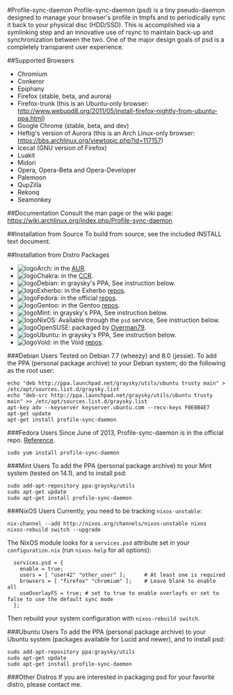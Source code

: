 #Profile-sync-daemon
Profile-sync-daemon (psd) is a tiny pseudo-daemon designed to manage your browser's profile in tmpfs and to periodically sync it back to your physical disc (HDD/SSD). This is accomplished via a symlinking step and an innovative use of rsync to maintain back-up and synchronization between the two. One of the major design goals of psd is a completely transparent user experience.

##Supported Browsers
* Chromium
* Conkeror
* Epiphany
* Firefox (stable, beta, and aurora)
* Firefox-trunk (this is an Ubuntu-only browser: http://www.webupd8.org/2011/05/install-firefox-nightly-from-ubuntu-ppa.html)
* Google Chrome (stable, beta, and dev)
* Heftig's version of Aurora (this is an Arch Linux-only browser: https://bbs.archlinux.org/viewtopic.php?id=117157)
* Icecat (GNU version of Firefox)
* Luakit
* Midori
* Opera, Opera-Beta and Opera-Developer
* Palemoon
* QupZilla
* Rekonq
* Seamonkey

##Documentation
Consult the man page or the wiki page: https://wiki.archlinux.org/index.php/Profile-sync-daemon

##Installation from Source
To build from source, see the included INSTALL text document.

##Installation from Distro Packages
* ![logo](http://www.monitorix.org/imgs/archlinux.png "arch logo")Arch: in the [AUR](https://aur.archlinux.org/packages/profile-sync-daemon).
* ![logo](http://s18.postimg.org/w5jvz71mt/chakra.jpg "chakra logo")Chakra: in the [CCR](http://chakraos.org/ccr/packages.php?ID=5008).
* ![logo](http://freedos-32.sourceforge.net/lean/debian_logo.png "debian logo")Debian: in graysky's PPA, See instruction below.
* ![logo](http://cloud.ohloh.net/attachments/14589/me_small.png "exherbo logo")Exherbo: in the Exherbo [repos](http://git.exherbo.org/summer/packages/net-www/profile-sync-daemon).
* ![logo](http://s9.postimg.org/p5f1tscxn/fedora.jpg "fedora logo")Fedora: in the official [repos](http://koji.fedoraproject.org/koji/packageinfo?packageID=16307).
* ![logo](http://www.monitorix.org/imgs/gentoo.png "gentoo logo")Gentoo: in the Gentoo [repos](http://packages.gentoo.org/package/www-misc/profile-sync-daemon).
* ![logo](http://i1-news.softpedia-static.com/images/extra/LINUX/small/slw106news5.png "mint logo")Mint: in graysky's PPA, See instruction below.
* ![logo](http://s29.postimg.org/ofjg812er/nixos_logo_small.png "nixos logo")NixOS: Available through the `psd` service, See instruction below.
* ![logo](http://s30.postimg.org/auetslwfh/opensuse.jpg "open suse")OpenSUSE: packaged by [Overman79](http://download.opensuse.org/repositories/home:/Overman79:/Laptop).
* ![logo](http://www.monitorix.org/imgs/ubuntu.png "ubuntu logo")Ubuntu: in graysky's PPA, See instruction below.
* ![logo](http://s23.postimg.org/5pabe2o5z/void_logo_transparent.png "void logo")Void: in the Void [repos](https://github.com/xtraeme/xbps-packages/tree/master/srcpkgs/profile-sync-daemon).

###Debian Users
Tested on Debian 7.7 (wheezy) and 8.0 (jessie). To add the PPA (personal package archive) to your Debian system; do the following as the root user:

    echo "deb http://ppa.launchpad.net/graysky/utils/ubuntu trusty main" > /etc/apt/sources.list.d/graysky.list
    echo "deb-src http://ppa.launchpad.net/graysky/utils/ubuntu trusty main" >> /etc/apt/sources.list.d/graysky.list
    apt-key adv --keyserver keyserver.ubuntu.com --recv-keys F0E0B4E7
    apt-get update
    apt-get install profile-sync-daemon

###Fedora Users
Since June of 2013, Profile-sync-daemon is in the official repo. [Reference](https://bugzilla.redhat.com/show_bug.cgi?id=968253).

    sudo yum install profile-sync-daemon

###Mint Users
To add the PPA (personal package archive) to your Mint system (tested on 14.1), and to install psd:

    sudo add-apt-repository ppa:graysky/utils
    sudo apt-get update
    sudo apt-get install profile-sync-daemon

###NixOS Users
Currently, you need to be tracking `nixos-unstable`:

    nix-channel --add http://nixos.org/channels/nixos-unstable nixos
    nixos-rebuild switch --upgrade

The NixOS module looks for a `services.psd` attribute set in your
`configuration.nix` (run `nixos-help` for all options):

      services.psd = {
        enable = true;
        users = [ "user42" "other_user" ];      # At least one is required
        browsers = [ "firefox" "chromium" ];    # Leave blank to enable all
        useOverlayFS = true; # set to true to enable overlayfs or set to false to use the default sync mode
      };

Then rebuild your system configuration with `nixos-rebuild switch`.

###Ubuntu Users
To add the PPA (personal package archive) to your Ubuntu system (packages available for Lucid and newer), and to install psd:

    sudo add-apt-repository ppa:graysky/utils
    sudo apt-get update
    sudo apt-get install profile-sync-daemon

###Other Distros
If you are interested in packaging psd for your favorite distro, please contact me.
